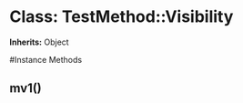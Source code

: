 # Class: TestMethod::Visibility
**Inherits:** Object
    




#Instance Methods
## mv1() [](#method-i-mv1)

